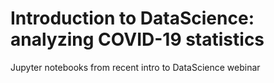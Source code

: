 # Introduction to DataScience: analyzing COVID-19 statistics

Jupyter notebooks from recent intro to DataScience webinar
